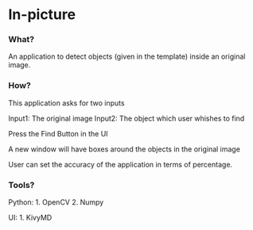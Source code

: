 # In-picture

### What?
An application to detect objects (given in the template) inside 
an original image.

### How?
This application asks for two inputs

Input1: The original image
Input2: The object which user whishes to find

Press the Find Button in the UI

A new window will have boxes around the objects in the original image

User can set the accuracy of the application in terms of percentage.

### Tools?

Python:
    1. OpenCV
    2. Numpy

UI:
    1. KivyMD